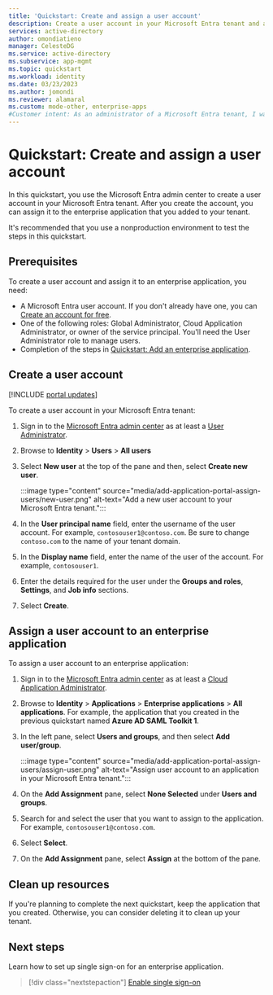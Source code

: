 ```yaml
---
title: 'Quickstart: Create and assign a user account'
description: Create a user account in your Microsoft Entra tenant and assign it to an application.
services: active-directory
author: omondiatieno
manager: CelesteDG
ms.service: active-directory
ms.subservice: app-mgmt
ms.topic: quickstart
ms.workload: identity
ms.date: 03/23/2023
ms.author: jomondi
ms.reviewer: alamaral
ms.custom: mode-other, enterprise-apps
#Customer intent: As an administrator of a Microsoft Entra tenant, I want to assign a user to an enterprise application.
---
```


# Quickstart: Create and assign a user account

In this quickstart, you use the Microsoft Entra admin center to create a user account in your Microsoft Entra tenant. After you create the account, you can assign it to the enterprise application that you added to your tenant.

It's recommended that you use a nonproduction environment to test the steps in this quickstart.

## Prerequisites

To create a user account and assign it to an enterprise application, you need:

- A Microsoft Entra user account. If you don't already have one, you can [Create an account for free](https://azure.microsoft.com/free/?WT.mc_id=A261C142F).
- One of the following roles: Global Administrator, Cloud Application Administrator, or owner of the service principal. You'll need the User Administrator role to manage users.
- Completion of the steps in [Quickstart: Add an enterprise application](add-application-portal.md).

## Create a user account

[!INCLUDE [portal updates](~/articles/active-directory/includes/portal-update.md)]

To create a user account in your Microsoft Entra tenant:

1. Sign in to the [Microsoft Entra admin center](https://entra.microsoft.com) as at least a [User Administrator](~/identity/role-based-access-control/permissions-reference.md#user-administrator).
1. Browse to **Identity** > **Users** > **All users**
1. Select **New user** at the top of the pane and then, select **Create new user**. 

    :::image type="content" source="media/add-application-portal-assign-users/new-user.png" alt-text="Add a new user account to your Microsoft Entra tenant.":::
    
1. In the **User principal name** field, enter the username of the user account. For example, `contosouser1@contoso.com`. Be sure to change `contoso.com` to the name of your tenant domain.
1. In the **Display name** field, enter the name of the user of the account. For example, `contosouser1`.
1. Enter the details required for the user under the **Groups and roles**, **Settings**, and **Job info** sections.
1. Select **Create**.

## Assign a user account to an enterprise application

To assign a user account to an enterprise application:

1. Sign in to the [Microsoft Entra admin center](https://entra.microsoft.com) as at least a [Cloud Application Administrator](~/identity/role-based-access-control/permissions-reference.md#cloud-application-administrator).
1. Browse to **Identity** > **Applications** > **Enterprise applications** > **All applications**. For example, the application that you created in the previous quickstart named **Azure AD SAML Toolkit 1**.
1. In the left pane, select **Users and groups**, and then select **Add user/group**.

    :::image type="content" source="media/add-application-portal-assign-users/assign-user.png" alt-text="Assign user account to an application in your Microsoft Entra tenant.":::

1. On the **Add Assignment** pane, select **None Selected** under **Users and groups**.
1. Search for and select the user that you want to assign to the application. For example, `contosouser1@contoso.com`.
1. Select **Select**.
1. On the **Add Assignment** pane, select **Assign** at the bottom of the pane.

## Clean up resources

If you're planning to complete the next quickstart, keep the application that you created. Otherwise, you can consider deleting it to clean up your tenant.

## Next steps

Learn how to set up single sign-on for an enterprise application.
> [!div class="nextstepaction"]
> [Enable single sign-on](what-is-single-sign-on.md)
